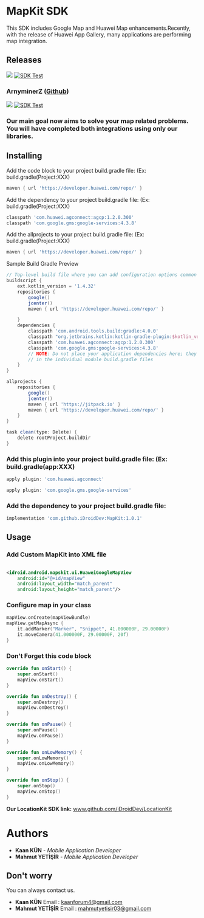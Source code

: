 # MapKit SDK

This SDK includes Google Map and Huawei Map enhancements.Recently, with the release of Huawei App Gallery, many
applications are performing map integration.

## Releases

[![](https://jitpack.io/v/iDroidDev/MapKit.svg)](https://jitpack.io/#iDroidDev/MapKit)
[![SDK Test](https://github.com/iDroidDev/MapKit/actions/workflows/sdk-test.yml/badge.svg)](https://github.com/iDroidDev/MapKit/actions/workflows/sdk-test.yml)

### ArnyminerZ ([Github](https://github.com/ArnyminerZ/MapKit))

[![](https://jitpack.io/v/ArnyminerZ/MapKit.svg)](https://jitpack.io/#ArnyminerZ/MapKit)
[![SDK Test](https://github.com/ArnyminerZ/MapKit/actions/workflows/sdk-test.yml/badge.svg)](https://github.com/ArnyminerZ/MapKit/actions/workflows/sdk-test.yml)

### Our main goal now aims to solve your map related problems. You will have completed both integrations using only our libraries.

## Installing

Add the code block to your project build.gradle file: (Ex: build.gradle(Project:XXX)

```groovy
maven { url 'https://developer.huawei.com/repo/' }
```

Add the dependency to your project build.gradle file: (Ex: build.gradle(Project:XXX)

```groovy
classpath 'com.huawei.agconnect:agcp:1.2.0.300'
classpath 'com.google.gms:google-services:4.3.8'
```

Add the allprojects to your project build.gradle file: (Ex: build.gradle(Project:XXX)

```groovy
maven { url 'https://developer.huawei.com/repo/' }
```

Sample Build Gradle Preview

```groovy
// Top-level build file where you can add configuration options common to all sub-projects/modules.
buildscript {
    ext.kotlin_version = '1.4.32'
    repositories {
        google()
        jcenter()
        maven { url 'https://developer.huawei.com/repo/' }

    }
    dependencies {
        classpath 'com.android.tools.build:gradle:4.0.0'
        classpath "org.jetbrains.kotlin:kotlin-gradle-plugin:$kotlin_version"
        classpath 'com.huawei.agconnect:agcp:1.2.0.300'
        classpath 'com.google.gms:google-services:4.3.8'
        // NOTE: Do not place your application dependencies here; they belong
        // in the individual module build.gradle files
    }
}

allprojects {
    repositories {
        google()
        jcenter()
        maven { url 'https://jitpack.io' }
        maven { url 'https://developer.huawei.com/repo/' }
    }
}

task clean(type: Delete) {
    delete rootProject.buildDir
}
```

### Add this plugin into your project build.gradle file: (Ex: build.gradle(app:XXX) 

```groovy
apply plugin: 'com.huawei.agconnect'

apply plugin: 'com.google.gms.google-services'
```

### Add the dependency to your project build.gradle file:

```groovy
implementation 'com.github.iDroidDev:MapKit:1.0.1'
```

## Usage
### Add Custom MapKit into XML file

```xml

<idroid.android.mapskit.ui.HuaweiGoogleMapView
    android:id="@+id/mapView"
    android:layout_width="match_parent"
    android:layout_height="match_parent"/>
```

### Configure map in your class

```kotlin
mapView.onCreate(mapViewBundle)
mapView.getMapAsync {
    it.addMarker("Marker", "Snippet", 41.000000F, 29.00000F)
    it.moveCamera(41.000000F, 29.00000F, 20f)
}
```

### Don't Forget this code block

```kotlin
override fun onStart() {
    super.onStart()
    mapView.onStart()
}

override fun onDestroy() {
    super.onDestroy()
    mapView.onDestroy()
}

override fun onPause() {
    super.onPause()
    mapView.onPause()
}

override fun onLowMemory() {
    super.onLowMemory()
    mapView.onLowMemory()
}

override fun onStop() {
    super.onStop()
    mapView.onStop()
}
```

**Our LocationKit SDK link:** www.github.com/iDroidDev/LocationKit

# Authors
* **Kaan KÜN** - *Mobile Application Developer*
* **Mahmut YETİŞİR** - *Mobile Application Developer*

## Don't worry
You can always contact us.
* **Kaan KÜN** Email : kaanforum4@gmail.com
* **Mahmut YETİŞİR** Email : mahmutyetisir03@gmail.com

